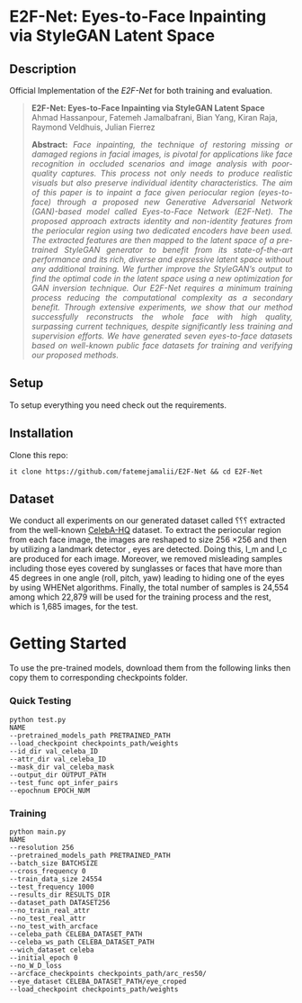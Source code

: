 # E2F-Net: Eyes-to-Face Inpainting via StyleGAN Latent Space



## Description   
Official Implementation of the *E2F-Net* for both training and evaluation.

> **E2F-Net: Eyes-to-Face Inpainting via StyleGAN Latent Space**<br>
> Ahmad Hassanpour<sup></sup>, Fatemeh Jamalbafrani<sup></sup>, Bian Yang<sup></sup>, Kiran Raja<sup></sup>, Raymond Veldhuis<sup></sup>, Julian Fierrez<sup></sup><br>
> <p align="justify"><b>Abstract:</b> <i>Face inpainting, the technique of restoring missing or damaged regions in facial images, is pivotal for applications like face recognition in occluded scenarios and image analysis with poor-quality captures. This process not only needs to produce realistic visuals but also preserve individual identity characteristics. The aim of this paper is to inpaint a face given periocular region (eyes-to-face) through a proposed new Generative Adversarial Network (GAN)-based model called Eyes-to-Face Network (E2F-Net). The proposed approach extracts identity and non-identity features from the periocular region using two dedicated encoders have been used. The extracted features are then mapped to the latent space of a pre-trained StyleGAN generator to benefit from its state-of-the-art performance and its rich, diverse and expressive latent space without any additional training. We further improve the StyleGAN’s output to find the optimal code in the latent space using a new optimization for GAN inversion technique. Our E2F-Net requires a minimum training process reducing the computational complexity as a secondary benefit. Through extensive experiments, we show that our method successfully reconstructs the whole face with high quality, surpassing current techniques, despite significantly less training and supervision efforts. We have generated seven eyes-to-face datasets based on well-known public face datasets for training and verifying our proposed methods.</i></p>

## Setup

To setup everything you need check out the requirements.


## Installation

Clone this repo:
```
it clone https://github.com/fatemejamalii/E2F-Net && cd E2F-Net
```

## Dataset
We conduct all experiments on our generated dataset called ؟؟؟ extracted from the well-known [CelebA-HQ](https://github.com/tkarras/progressive_growing_of_gans) dataset. To extract the periocular region from each face image, the images are reshaped to size  256 ×256 and then by utilizing a landmark detector , eyes are detected. Doing this, I_m and I_c are produced for each image. Moreover, we removed misleading samples including those eyes covered by sunglasses or faces that have more than 45 degrees in one angle (roll, pitch, yaw) leading to hiding one of the eyes by using WHENet algorithms. Finally, the total number of 
samples is 24,554 among which 22,879 will be used for the training process and the rest, which is 1,685 images, for the test.

# Getting Started
To use the pre-trained models, download them from the following links then copy them to corresponding checkpoints folder.

### Quick Testing
```
python test.py
NAME
--pretrained_models_path PRETRAINED_PATH 
--load_checkpoint checkpoints_path/weights 
--id_dir val_celeba_ID 
--attr_dir val_celeba_ID 
--mask_dir val_celeba_mask 
--output_dir OUTPUT_PATH
--test_func opt_infer_pairs
--epochnum EPOCH_NUM
```

### Training
```
python main.py 
NAME
--resolution 256
--pretrained_models_path PRETRAINED_PATH 
--batch_size BATCHSIZE
--cross_frequency 0
--train_data_size 24554
--test_frequency 1000 
--results_dir RESULTS_DIR
--dataset_path DATASET256
--no_train_real_attr 
--no_test_real_attr
--no_test_with_arcface
--celeba_path CELEBA_DATASET_PATH 
--celeba_ws_path CELEBA_DATASET_PATH
--wich_dataset celeba
--initial_epoch 0 
--no_W_D_loss
--arcface_checkpoints checkpoints_path/arc_res50/ 
--eye_dataset CELEBA_DATASET_PATH/eye_croped
--load_checkpoint checkpoints_path/weights
```
